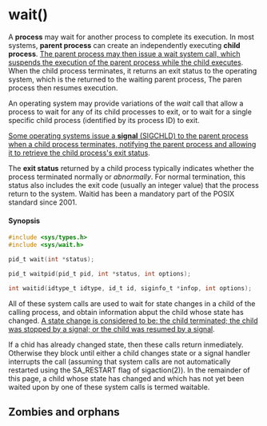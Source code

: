 # wait()

A **process** may wait for another process to complete its execution. In most systems, **parent process** can create an independently executing **child process**. <u>The parent process may then issue a wait system call, which suspends the execution of the parent process while the child executes</u>. When the child process terminates, it returns an exit status to the operating system, which is the returned to the waiting parent process, The paren process then resumes execution.

An operating system may provide variations of the *wait* call that allow a process to wait for any of its child processes to exit, or to wait for a single specific child process (identified by its process ID) to exit.

<u>Some operating systems issue a **signal** (SIGCHLD) to the parent process when a child process terminates, notifying the parent process and allowing it to retrieve the child process's exit status</u>.

The **exit status** returned by a child process typically indicates whether the process terminated normally or *abnormally*. For normal termination, this status also includes the exit code (usually an integer value) that the process return to the system. Waitid has been a mandatory part of the POSIX standard since 2001.

#### Synopsis
```c
#include <sys/types.h>
#include <sys/wait.h>

pid_t wait(int *status);

pid_t waitpid(pid_t pid, int *status, int options);

int waitid(idtype_t idtype, id_t id, siginfo_t *infop, int options);
```

All of these system calls are used to wait for state changes in a child of the calling process, and obtain information abput the child whose state has changed. <u>A state change is considered to be: the child terminated; the child was stopped by a signal; or the child was resumed by a signal</u>.

If a chid has already changed  state, then these calls return inmediately. Otherwise they block until either a child changes state or a signal handler interrupts the call (assuming that system calls are not automatically restarted using the SA_RESTART flag of sigaction(2)). In the remainder of this page, a child whose state has changed and which has not yet been waited upon by one of these system calls is termed waitable. 

## Zombies and orphans

